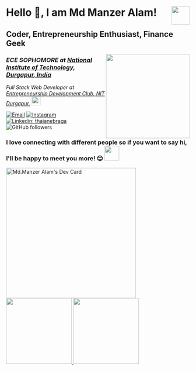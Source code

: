 <h1>Hello 👋, I am Md Manzer Alam!  <img align="right" styles="top:0px;right:0;" src="https://media.giphy.com/media/RN8FdaB6T1bkkI5n4I/giphy.gif" width="50"></h1>
<h2>Coder, Entrepreneurship Enthusiast, Finance Geek</h2>
<img align='right' src="https://media.giphy.com/media/fkZukR450RQ1qnGaq9/giphy.gif" width="230">
<h3><em>ECE SOPHOMORE at  <a href="http://www.nitdgp.ac.in">National Institute of Technology, Durgapur, India</a>
</em></h3>
<p><em>Full Stack Web Developer at <a href="http://www.edcnitd.co.in">Entrepreneurship Development Club, NIT Durgapur.</a> <img src="https://media.giphy.com/media/IauL6LvGNlT3ffhcqq/giphy.gif" width="24"> 
</em></p>

<a href="mailto:18preneur@gmail.com"><img alt="Email" src="https://img.shields.io/badge/Email-18preneur@gmail.com@gmail.com-4af?style=flat-square&logo=gmail"></a>
<a href="https://www.instagram.com/md.manzer.alam/"><img alt="Instagram" src="https://img.shields.io/badge/Instagram-@md.manzer.alam-4af?style=flat-square&logo=instagram"></a>
[![Linkedin: thaianebraga](https://img.shields.io/badge/-Md_Manzer_Alam-4af?style=flat-square&logo=Linkedin&logoColor=white&link=https://www.linkedin.com/in/md-manzer-alam-0ba00280/)](https://www.linkedin.com/in/md-manzer-alam-0ba00280/)
![GitHub followers](https://img.shields.io/github/followers/sherlock6147?label=Follow&style=social)

<h3><b>I love connecting with different people</b> so if you want to say <b>hi, I'll be happy to meet you more!</b> 😊 
<a align="right" href="https://www.linkedin.com/in/md-manzer-alam-0ba00280/"><img algin="right" src="https://media.giphy.com/media/HQTYdpx1yhxWpugAi2/giphy.gif" width="40"></a> </h3>
<a href="https://app.daily.dev/sherlock6147"><img src="https://api.daily.dev/devcards/v2/N1HnVGR0Vfkw2tU0HXtr3.png?type=default&r=hf3" width="356" alt="Md.Manzer Alam's Dev Card"/></a>


<a href="https://github.com/sherlock6147">
  <img height="180em" src="https://github-readme-stats.vercel.app/api?username=sherlock6147&theme=dark&show_icons=true" />
  <img height="180em" src="https://github-readme-stats.vercel.app/api/top-langs/?username=sherlock6147&theme=dark&layout=compact" />
</a>
